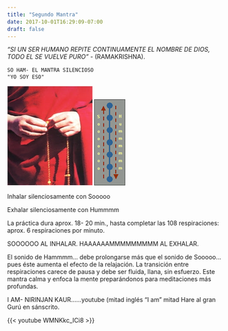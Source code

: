 ```yaml
---
title: "Segundo Mantra"
date: 2017-10-01T16:29:09-07:00
draft: false
---
```


_“SI UN SER HUMANO REPITE CONTINUAMENTE EL NOMBRE DE DIOS, TODO EL SE VUELVE PURO”_ -  (RAMAKRISHNA).

    SO HAM- EL MANTRA SILENCIOSO
    "YO SOY ESO"

![](/images/mantra2-1.png)
![](/images/mantra2-2.png)

Inhalar silenciosamente con Sooooo

Exhalar silenciosamente con Hummmm

La práctica dura aprox. 18- 20 min., hasta completar las 108 respiraciones: aprox. 6 respiraciones por minuto.

SOOOOOO AL INHALAR. HAAAAAAMMMMMMMMM AL EXHALAR.  

El sonido de Hammmm… debe prolongarse más que el sonido de Sooooo…pues éste aumenta el efecto de la relajación. La transición entre respiraciones carece de pausa y debe ser fluida, llana, sin esfuerzo. Este mantra calma y enfoca la mente preparándonos para meditaciones más profundas.

I AM- NIRINJAN KAUR……youtube (mitad inglés “I am” mitad Hare al gran Gurú en sánscrito.

{{< youtube WMNKkc_ICi8 >}}

